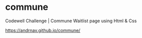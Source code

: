 # commune

Codewell Challenge | Commune Waitlist page using Html & Css

https://andrnav.github.io/commune/
